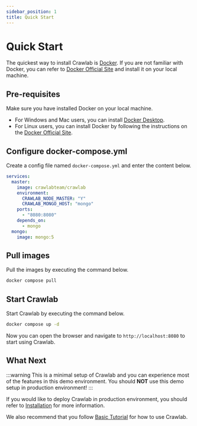```yaml
---
sidebar_position: 1
title: Quick Start
---
```


# Quick Start

The quickest way to install Crawlab is [Docker](./installation.md). If you are not familiar with Docker, you can
refer to [Docker Official Site](https://www.docker.com/) and install it on your local machine.

## Pre-requisites

Make sure you have installed Docker on your local machine.

- For Windows and Mac users, you can install [Docker Desktop](https://www.docker.com/products/docker-desktop).
- For Linux users, you can install Docker by following the instructions on the [Docker Official Site](https://docs.docker.com/engine/install/).

## Configure docker-compose.yml

Create a config file named `docker-compose.yml` and enter the content below.

```yaml
services:
  master:
    image: crawlabteam/crawlab
    environment:
      CRAWLAB_NODE_MASTER: "Y"
      CRAWLAB_MONGO_HOST: "mongo"
    ports:
      - "8080:8080"
    depends_on:
      - mongo
  mongo:
    image: mongo:5
```

## Pull images

Pull the images by executing the command below.

```bash
docker compose pull
``` 

## Start Crawlab

Start Crawlab by executing the command below.

```bash
docker compose up -d
```

Now you can open the browser and navigate to `http://localhost:8080` to start using Crawlab.

## What Next

:::warning
This is a minimal setup of Crawlab and you can experience most of the features in this demo environment. You should
**NOT** use this demo setup in production environment!
:::

If you would like to deploy Crawlab in production environment, you should refer
to [Installation](./installation.md) for more information.

We also recommend that you follow [Basic Tutorial](./basic-tutorial.md) for how to use Crawlab.
